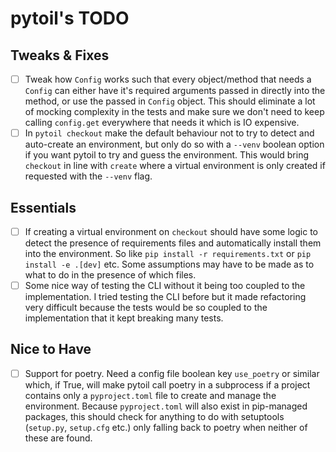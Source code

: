 # pytoil's TODO

## Tweaks & Fixes

- [ ] Tweak how `Config` works such that every object/method that needs a `Config` can either have it's required arguments passed in directly into the method, or use the passed in `Config` object. This should eliminate a lot of mocking complexity in the tests and make sure we don't need to keep calling `config.get` everywhere that needs it which is IO expensive.
- [ ] In `pytoil checkout` make the default behaviour not to try to detect and auto-create an environment, but only do so with a `--venv` boolean option if you want pytoil to try and guess the environment. This would bring `checkout` in line with `create` where a virtual environment is only created if requested with the `--venv` flag.

## Essentials

- [ ] If creating a virtual environment on `checkout` should have some logic to detect the presence of requirements files and automatically install them into the environment. So like `pip install -r requirements.txt` or `pip install -e .[dev]` etc. Some assumptions may have to be made as to what to do in the presence of which files.
- [ ] Some nice way of testing the CLI without it being too coupled to the implementation. I tried testing the CLI before but it made refactoring very difficult because the tests would be so coupled to the implementation that it kept breaking many tests.

## Nice to Have

- [ ] Support for poetry. Need a config file boolean key `use_poetry` or similar which, if True, will make pytoil call poetry in a subprocess if a project contains only a `pyproject.toml` file to create and manage the environment. Because `pyproject.toml` will also exist in pip-managed packages, this should check for anything to do with setuptools (`setup.py`, `setup.cfg` etc.) only falling back to poetry when neither of these are found.
